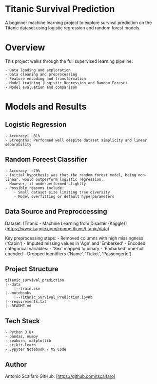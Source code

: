 # Titanic Survival Prediction

A beginner machine learning project to explore survival prediction on the Titanic dataset using logistic regression and random forest models.

# Overview

This project walks through the full supervised learning pipeline:

    - Data loading and exploration
    - Data cleaning and preprocessing
    - Feature encoding and transformation
    - Model training (Logistic Regression and Random Forest)
    - Model evaluation and comparison

# Models and Results

## Logistic Regression
    - Accuracy: ~81%
    - Stregnths: Performed well despite dataset simplicity and linear separability

## Random Foreest Classifier
    - Accuracy: ~79%
    - Initial hypothesis was that the random forest model, being non-linear, would outperform logistic regression.
      However, it underperformed slightly.
    - Possible reasons include:
        - Small dataset size limiting tree diversity
        - Model overfitting or default hyperparameters

## Data Source and Preproccessing

Dataset: [Titanic - Machine Learning from Disaster (Kaggle)] (https://www.kaggle.com/competitions/titanic/data)

Key preprocessing steps:
    - Removed columns with high missingness ('Cabin')
    - Imputed missing values in 'Age' and 'Embarked'
    - Encoded categorical variables:
        - 'Sex' mapped to binary
        - 'Embarked' one-hot encoded
    - Dropped identifiers ('Name', 'Ticket', 'PassengerId')

## Project Structure

    titanic_survival_prediction
    |--data
        |--train.csv
    |--notebooks
        |--Titanic_Survival_Prediction.ipynb
    |--requirements.txt
    |--README.md

## Tech Stack

    - Python 3.8+
    - pandas, numpy
    - seaborn, matplotlib
    - scikit-learn
    - Jypyter Notebook / VS Code

## Author

Antonio Scalfaro
GitHub: [https://github.com/tscalfaro]
